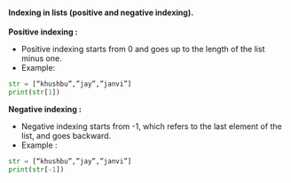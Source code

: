 #### Indexing in lists (positive and negative indexing).

<b>Positive indexing :</b>
- Positive indexing starts from 0 and goes up to the length of the list minus one.
- Example:
```python
str = [“khushbu”,”jay”,”janvi”]
print(str[1])
```


<b>Negative indexing :</b>
- Negative indexing starts from -1, which refers to the last element of the list, and goes backward.
- Example :
```python
str = [“khushbu”,”jay”,”janvi”]
print(str[-1])
```
